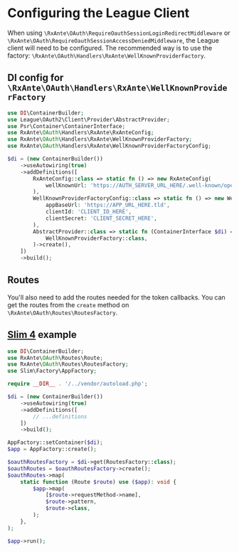 # Configuring the League Client

When using `\RxAnte\OAuth\RequireOauthSessionLoginRedirectMiddleware` or `\RxAnte\OAuth\RequireOauthSessionAccessDeniedMiddleware`, the League client will need to be configured. The recommended way is to use the factory: `\RxAnte\OAuth\Handlers\RxAnte\WellKnownProviderFactory`.

## DI config for `\RxAnte\OAuth\Handlers\RxAnte\WellKnownProviderFactory`

```php
use DI\ContainerBuilder;
use League\OAuth2\Client\Provider\AbstractProvider;
use Psr\Container\ContainerInterface;
use RxAnte\OAuth\Handlers\RxAnte\RxAnteConfig;
use RxAnte\OAuth\Handlers\RxAnte\WellKnownProviderFactory;
use RxAnte\OAuth\Handlers\RxAnte\WellKnownProviderFactoryConfig;

$di = (new ContainerBuilder())
    ->useAutowiring(true)
    ->addDefinitions([
        RxAnteConfig::class => static fn () => new RxAnteConfig(
            wellKnownUrl: 'https://AUTH_SERVER_URL_HERE/.well-known/openid-configuration',
        ),
        WellKnownProviderFactoryConfig::class => static fn () => new WellKnownProviderFactoryConfig(
            appBaseUrl: 'https://APP_URL_HERE.tld',
            clientId: 'CLIENT_ID_HERE',
            clientSecret: 'CLIENT_SECRET_HERE',
        ),
        AbstractProvider::class => static fn (ContainerInterface $di) => $di->get(
            WellKnownProviderFactory::class,
        )->create(),
    ])
    ->build();
```

## Routes

You'll also need to add the routes needed for the token callbacks. You can get the routes from the `create` method on `\RxAnte\OAuth\Routes\RoutesFactory`.

## [Slim 4](https://www.slimframework.com) example

```php
use DI\ContainerBuilder;
use RxAnte\OAuth\Routes\Route;
use RxAnte\OAuth\Routes\RoutesFactory;
use Slim\Factory\AppFactory;

require __DIR__ . '/../vendor/autoload.php';

$di = (new ContainerBuilder())
    ->useAutowiring(true)
    ->addDefinitions([
        // ...definitions
    ])
    ->build();

AppFactory::setContainer($di);
$app = AppFactory::create();

$oauthRoutesFactory = $di->get(RoutesFactory::class);
$oauthRoutes = $oauthRoutesFactory->create();
$oauthRoutes->map(
    static function (Route $route) use ($app): void {
        $app->map(
            [$route->requestMethod->name],
            $route->pattern,
            $route->class,
        );
    },
);

$app->run();
```
